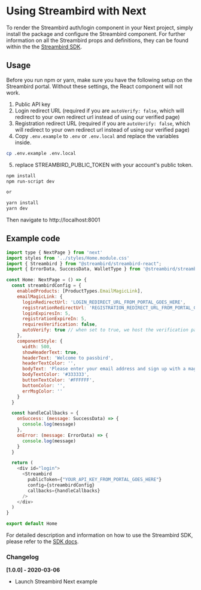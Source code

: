 # Using Streambird with Next

To render the Streambird auth/login component in your Next project, simply install the package and configure the Streambird component. For further information on all the Streambird props and definitions, they can be found within the the [Streambird SDK](https://docs.streambird.io/docs/sdk).

## Usage

Before you run npm or yarn, make sure you have the following setup on the Streambird portal. Without these settings, the React component will not work.

1. Public API key
2. Login redirect URL (required if you are `autoVerify: false`, which will redirect to your own redirect url instead of using our verified page)
3. Registration redirect URL (required if you are `autoVerify: false`, which will redirect to your own redirect url instead of using our verified page)
4. Copy `.env.example` to `.env` or `.env.local` and replace the variables inside.

```sh
cp .env.example .env.local

```

5. replace STREAMBIRD_PUBLIC_TOKEN with your account's public token.

```sh
npm install
npm run-script dev

or

yarn install
yarn dev

```

Then navigate to http://localhost:8001

## Example code

```js
import type { NextPage } from 'next'
import styles from '../styles/Home.module.css'
import { Streambird } from "@streambird/streambird-react";
import { ErrorData, SuccessData, WalletType } from '@streambird/streambird-js';

const Home: NextPage = () => {
  const streambirdConfig = {
    enabledProducts: [ProductTypes.EmailMagicLink],
    emailMagicLink: {
      loginRedirectUrl: 'LOGIN_REDIRECT_URL_FROM_PORTAL_GOES_HERE',
      registrationRedirectUrl: 'REGISTRATION_REDIRECT_URL_FROM_PORTAL_GOES_HERE',
      loginExpiresIn: 5,
      registrationExpireIn: 5,
      requiresVerification: false,
      autoVerify: true // when set to true, we host the verification page for you and only trigger onSuccess callback once the magic link has been clicked. When set to false, we trigger onSuccess callback as soon as the magic link is sent.
    },
    componentStyle: {
      width: 500,
      showHeaderText: true,
      headerText: 'Welcome to passbird',
      headerTextColor: '',
      bodyText: 'Please enter your email address and sign up with a magic link to start using decentralized applications.',
      bodyTextColor: '#333333',
      buttonTextColor: '#FFFFFF',
      buttonColor: '',
      errMsgColor: ''
    }
  }

  const handleCallbacks = {
    onSuccess: (message: SuccessData) => {
      console.log(message)
    },
    onError: (message: ErrorData) => {
      console.log(message)
    }
  }

  return (
    <div id="login">
      <Streambird
        publicToken={"YOUR_API_KEY_FROM_PORTAL_GOES_HERE"}
        config={streambirdConfig}
        callbacks={handleCallbacks}
      />
    </div>
  )
}

export default Home

```

For detailed description and information on how to use the Streambird SDK, please refer to the [SDK docs](https://docs.streambird.io/docs/sdk).

### Changelog

**[1.0.0] - 2020-03-06**
- Launch Streambird Next example

